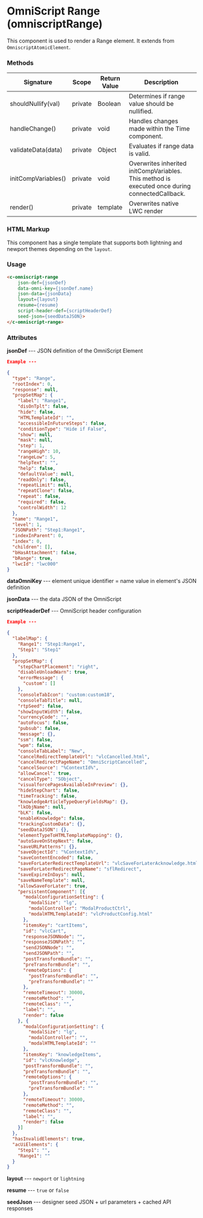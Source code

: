 # OmniScript Range (omniscriptRange)

This component is used to render a Range element. It extends from `OmniscriptAtomicElement`.

### Methods

| Signature           | Scope   | Return Value | Description                                                  |
| ------------------- | ------- | ------------ | ------------------------------------------------------------ |
| shouldNullify(val)  | private | Boolean      | Determines if range value should be nullified.               |
| handleChange()      | private | void         | Handles changes made within the Time component.              |
| validateData(data)  | private | Object       | Evaluates if range data is valid.                            |
| initCompVariables() | private | void         | Overwrites inherited initCompVariables. This method is executed once during connectedCallback. |
| render()            | private | template     | Overwrites native LWC render                                 |

### HTML Markup

This component has a single template that supports both lightning and newport themes depending on the `layout`.

### Usage

```html
<c-omniscript-range
    json-def={jsonDef}
    data-omni-key={jsonDef.name}
    json-data={jsonData}
    layout={layout}
    resume={resume}
    script-header-def={scriptHeaderDef}
    seed-json={seedDataJSON}>
</c-omniscript-range>
```

### Attributes

**jsonDef** --- JSON definition of the OmniScript Element

```json
Example ---

{
  "type": "Range",
  "rootIndex": 0,
  "response": null,
  "propSetMap": {
    "label": "Range1",
    "disOnTplt": false,
    "hide": false,
    "HTMLTemplateId": "",
    "accessibleInFutureSteps": false,
    "conditionType": "Hide if False",
    "show": null,
    "mask": null,
    "step": 1,
    "rangeHigh": 10,
    "rangeLow": 5,
    "helpText": "",
    "help": false,
    "defaultValue": null,
    "readOnly": false,
    "repeatLimit": null,
    "repeatClone": false,
    "repeat": false,
    "required": false,
    "controlWidth": 12
  },
  "name": "Range1",
  "level": 1,
  "JSONPath": "Step1:Range1",
  "indexInParent": 0,
  "index": 0,
  "children": [],
  "bHasAttachment": false,
  "bRange": true,
  "lwcId": "lwc000"
}
```

**dataOmniKey** --- element unique identifier = name value in element's JSON definition

**jsonData** --- the data JSON of the OmniScript

**scriptHeaderDef** --- OmniScript header configuration

```json
Example ---

{
  "labelMap": {
    "Range1": "Step1:Range1",
    "Step1": "Step1"
  },
  "propSetMap": {
    "stepChartPlacement": "right",
    "disableUnloadWarn": true,
    "errorMessage": {
      "custom": []
    },
    "consoleTabIcon": "custom:custom18",
    "consoleTabTitle": null,
    "rtpSeed": false,
    "showInputWidth": false,
    "currencyCode": "",
    "autoFocus": false,
    "pubsub": false,
    "message": {},
    "ssm": false,
    "wpm": false,
    "consoleTabLabel": "New",
    "cancelRedirectTemplateUrl": "vlcCancelled.html",
    "cancelRedirectPageName": "OmniScriptCancelled",
    "cancelSource": "%ContextId%",
    "allowCancel": true,
    "cancelType": "SObject",
    "visualforcePagesAvailableInPreview": {},
    "hideStepChart": false,
    "timeTracking": false,
    "knowledgeArticleTypeQueryFieldsMap": {},
    "lkObjName": null,
    "bLK": false,
    "enableKnowledge": false,
    "trackingCustomData": {},
    "seedDataJSON": {},
    "elementTypeToHTMLTemplateMapping": {},
    "autoSaveOnStepNext": false,
    "saveURLPatterns": {},
    "saveObjectId": "%ContextId%",
    "saveContentEncoded": false,
    "saveForLaterRedirectTemplateUrl": "vlcSaveForLaterAcknowledge.html",
    "saveForLaterRedirectPageName": "sflRedirect",
    "saveExpireInDays": null,
    "saveNameTemplate": null,
    "allowSaveForLater": true,
    "persistentComponent": [{
      "modalConfigurationSetting": {
        "modalSize": "lg",
        "modalController": "ModalProductCtrl",
        "modalHTMLTemplateId": "vlcProductConfig.html"
      },
      "itemsKey": "cartItems",
      "id": "vlcCart",
      "responseJSONNode": "",
      "responseJSONPath": "",
      "sendJSONNode": "",
      "sendJSONPath": "",
      "postTransformBundle": "",
      "preTransformBundle": "",
      "remoteOptions": {
        "postTransformBundle": "",
        "preTransformBundle": ""
      },
      "remoteTimeout": 30000,
      "remoteMethod": "",
      "remoteClass": "",
      "label": "",
      "render": false
    }, {
      "modalConfigurationSetting": {
        "modalSize": "lg",
        "modalController": "",
        "modalHTMLTemplateId": ""
      },
      "itemsKey": "knowledgeItems",
      "id": "vlcKnowledge",
      "postTransformBundle": "",
      "preTransformBundle": "",
      "remoteOptions": {
        "postTransformBundle": "",
        "preTransformBundle": ""
      },
      "remoteTimeout": 30000,
      "remoteMethod": "",
      "remoteClass": "",
      "label": "",
      "render": false
    }]
  },
  "hasInvalidElements": true,
  "acUiElements": {
    "Step1": "",
    "Range1": ""
  }
}
```

**layout** --- `newport` or `lightning`

**resume** --- `true` or `false`

**seedJson** --- designer seed JSON + url parameters + cached API responses
